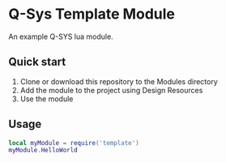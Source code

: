 # Q-Sys Template Module

An example Q-SYS lua module.

## Quick start

1. Clone or download this repository to the Modules directory
2. Add the module to the project using Design Resources
3. Use the module

## Usage

```lua
local myModule = require('template')
myModule.HelloWorld
```
